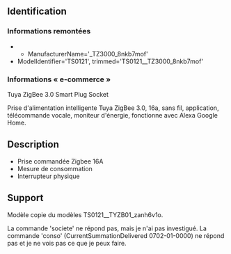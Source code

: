 ## Identification

### Informations remontées

* * ManufacturerName='_TZ3000_8nkb7mof'
* ModelIdentifier='TS0121', trimmed='TS0121__TZ3000_8nkb7mof'

### Informations « e-commerce »

Tuya ZigBee 3.0 Smart Plug Socket

Prise d'alimentation intelligente Tuya ZigBee 3.0, 16a, sans fil, application, télécommande vocale, moniteur d'énergie, fonctionne avec Alexa Google Home.

## Description

* Prise commandée Zigbee 16A
* Mesure de consommation
* Interrupteur physique

## Support

Modèle copie du modèles TS0121__TYZB01_zanh6v1o.

La commande 'societe' ne répond pas, mais je n'ai pas investigué.
La commande 'conso' (CurrentSummationDelivered 0702-01-0000) ne répond pas et je ne vois pas ce que je peux faire.
